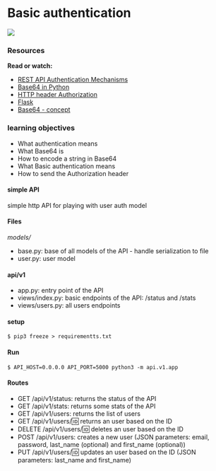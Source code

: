 # Basic authentication
![](https://camo.githubusercontent.com/dbee9377978d25748c641f11f50faedba44ee215b2e23d8abd7ac04619269f0d/68747470733a2f2f646f63732e6f7261636c652e636f6d2f63642f4531393837392d30312f3831392d333636392f696d616765732f73656375726974792d68747470426173696341757468656e7469636174696f6e2e676966)

### Resources
**Read or watch:**

- [REST API Authentication Mechanisms](https://intranet.alxswe.com/rltoken/ssg5umgsMk5jKM8WRHk2Ug)
- [Base64 in Python](https://intranet.alxswe.com/rltoken/RpaPRyKx1rdHgRSUyuPfeg)
- [HTTP header Authorization](https://intranet.alxswe.com/rltoken/WlARq8tQPUGQq5VphLKM4w)
- [Flask](https://intranet.alxswe.com/rltoken/HG5WXgSja5kMa29fbMd9Aw)
- [Base64 - concept](https://intranet.alxswe.com/rltoken/br6Rp4iMaOce6EAC-JQnOw)

### learning objectives

- What authentication means
- What Base64 is
- How to encode a string in Base64
- What Basic authentication means
- How to send the Authorization header

#### simple API
simple http API for playing with user auth model
#### Files
**models*/*
- base.py: base of all models of the API - handle serialization to file
- user.py: user model

#### api/v1
- app.py: entry point of the API
- views/index.py: basic endpoints of the API: /status and /stats
- views/users.py: all users endpoints

#### setup
```$ pip3 freeze > requirementts.txt```

#### Run
```$ API_HOST=0.0.0.0 API_PORT=5000 python3 -m api.v1.app```

#### Routes 
- GET /api/v1/status: returns the status of the API
- GET /api/v1/stats: returns some stats of the API
- GET /api/v1/users: returns the list of users
- GET /api/v1/users/🆔 returns an user based on the ID
- DELETE /api/v1/users/🆔 deletes an user based on the ID
- POST /api/v1/users: creates a new user (JSON parameters: email, password, last_name (optional) and first_name (optional))
- PUT /api/v1/users/🆔 updates an user based on the ID (JSON parameters: last_name and first_name)
